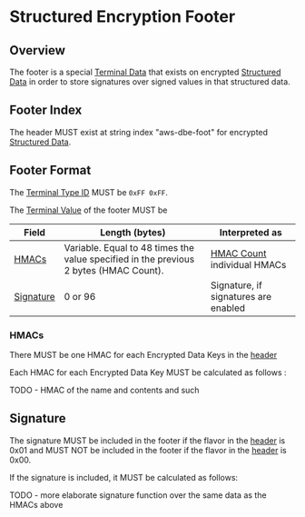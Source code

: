 
# Structured Encryption Footer

## Overview

The footer is a special [Terminal Data](./structures.md#terminal-data)
that exists on encrypted [Structured Data](./structures.md#structured-data)
in order to store signatures over signed values in that structured data.

## Footer Index

The header MUST exist at string index "aws-dbe-foot" for
encrypted [Structured Data](./structures.md#structured-data).

## Footer Format

The [Terminal Type ID](./structures.md#terminal-type-id) MUST be `0xFF 0xFF`.

The [Terminal Value](./structures.md#terminal-value) of the footer MUST be

| Field | Length (bytes) | Interpreted as |
| ----- | -------------- | -------------- |
| [HMACs](#hmacs) | Variable. Equal to 48 times the value specified in the previous 2 bytes (HMAC Count). | [HMAC Count](#hmac-count) individual HMACs |
| [Signature](#signature) | 0 or 96 | Signature, if signatures are enabled |

### HMACs

There MUST be one HMAC for each Encrypted Data Keys in the [header](./header.md#encrypted-data-keys)

Each HMAC for each Encrypted Data Key MUST be calculated as follows :

TODO - HMAC of the name and contents and such

## Signature

The signature MUST be included in the footer if the flavor
in the [header](./header.md#format-flavor) is 0x01
and MUST NOT be included in the footer if the flavor
in the [header](./header.md#format-flavor) is 0x00.

If the signature is included, it MUST be calculated as follows:

TODO - more elaborate signature function over the same data as the HMACs above
